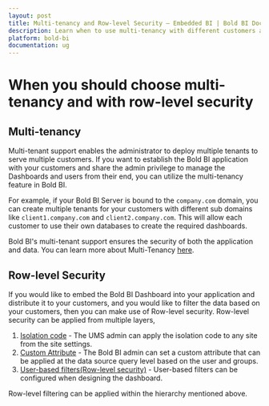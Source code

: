 ```yaml
---
layout: post
title: Multi-tenancy and Row-level Security – Embedded BI | Bold BI Docs
description: Learn when to use multi-tenancy with different customers and row-level security in embedded scenarios with Bold BI.
platform: bold-bi
documentation: ug
---
```


# When you should choose multi-tenancy and with row-level security

## Multi-tenancy

Multi-tenant support enables the administrator to deploy multiple tenants to serve multiple customers. If you want to establish the Bold BI application with your customers and share the admin privilege to manage the Dashboards and users from their end, you can utilize the multi-tenancy feature in Bold BI.

For example, if your Bold BI Server is bound to the `company.com` domain, you can create multiple tenants for your customers with different sub domains like `client1.company.com` and `client2.company.com`. This will allow each customer to use their own databases to create the required dashboards.

Bold BI's multi-tenant support ensures the security of both the application and data. You can learn more about Multi-Tenancy [here](/multi-tenancy/).

## Row-level Security

If you would like to embed the Bold BI Dashboard into your application and distribute it to your customers, and you would like to filter the data based on your customers, then you can make use of Row-level security. Row-level security can be applied from multiple layers,

1. [Isolation code](/working-with-data-sources/configuring-isolation-code/) - The UMS admin can apply the isolation code to any site from the site settings.
2. [Custom Attribute](/working-with-data-sources/configuring-custom-attribute/) - The Bold BI admin can set a custom attribute that can be applied at the data source query level based on the user and groups.
3. [User-based filters(Row-level security)](/working-with-data-sources/user-filter/) - User-based filters can be configured when designing the dashboard.

Row-level filtering can be applied within the hierarchy mentioned above.


